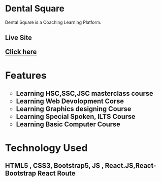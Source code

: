 <h1>Dental Square</h1>

Dental Square is a Coaching Learning Platform.



<h2>Live Site<h/2> 

<a href="">Click here</a>

<h2>Features</h2>
    <ul type='circle'>
        <li>Learning HSC,SSC,JSC masterclass course</li>
        <li>Learning Web Devolopment Corse</li>
        <li>Learning Graphics designing Course</li>
        <li>Learning Special Spoken, ILTS Course</li>
        <li>Learning Basic Computer Course</li>
    </ul>

<h2>Technology Used</h2>
  HTML5 , CSS3, Bootstrap5, JS , React.JS,React-Bootstrap React Route

